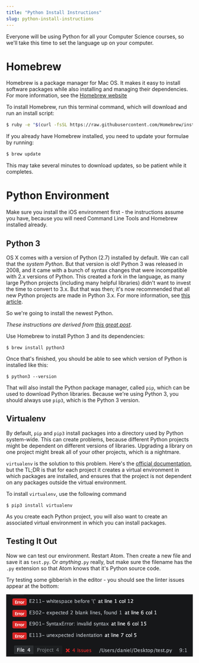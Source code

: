 ```yaml
---
title: "Python Install Instructions"
slug: python-install-instructions
---
```


Everyone will be using Python for all your Computer Science courses, so we'll take this time to set the language up on your computer.

# Homebrew

Homebrew is a package manager for Mac OS. It makes it easy to install software packages while also installing and managing their dependencies. For more information, see the [Homebrew website](http://brew.sh/)

To install Homebrew, run this terminal command, which will download and run an install script:

```bash
$ ruby -e "$(curl -fsSL https://raw.githubusercontent.com/Homebrew/install/master/install)"
```

If you already have Homebrew installed, you need to update your formulae by running:

```bash
$ brew update
```

This may take several minutes to download updates, so be patient while it completes.

# Python Environment

Make sure you install the iOS environment first - the instructions assume you have, because you will need Command Line Tools and Homebrew installed already.

## Python 3

OS X comes with a version of Python (2.7) installed by default. We can call that the *system Python*. But that version is old! Python 3 was released in 2008, and it came with a bunch of syntax changes that were incompatible with 2.x versions of Python. This created a fork in the language, as many large Python projects (including many helpful libraries) didn't want to invest the time to convert to 3.x.  But that was then; it's now recommended that all new Python projects are made in Python 3.x. For more information, see [this article](https://wiki.python.org/moin/Python2orPython3).

So we're going to install the newest Python.

*These instructions are derived from [this great post](http://www.marinamele.com/2014/07/install-python3-on-mac-os-x-and-use-virtualenv-and-virtualenvwrapper.html)*.

Use Homebrew to install Python 3 and its dependencies:

	$ brew install python3

Once that's finished, you should be able to see which version of Python is installed like this:

	$ python3 --version

That will also install the Python package manager, called `pip`, which can be used to download Python libraries. Because we're using Python 3, you should always use `pip3`, which is the Python 3 version.

## Virtualenv

By default, `pip` and `pip3` install packages into a directory used by Python system-wide. This can create problems, because different Python projects might be dependent on different versions of libraries. Upgrading a library on one project might break all of your other projects, which is a nightmare.

`virtualenv` is the solution to this problem. Here's the [official documentation](https://virtualenv.pypa.io/en/latest/), but the TL;DR is that for each project it creates a virtual environment in which packages are installed, and ensures that the project is not dependent on any packages outside the virtual environment.

To install `virtualenv`, use the following command

	$ pip3 install virtualenv

As you create each Python project, you will also want to create an associated virtual environment in which you can install packages.

## Testing It Out

Now we can test our environment. Restart Atom. Then create a new file and save it as `test.py`. Or *anything*`.py` really, but make sure the filename has the `.py` extension so that Atom knows that it's Python source code.

Try testing some gibberish in the editor - you should see the linter issues appear at the bottom:

![Linter Issues](linterIssues.png)
